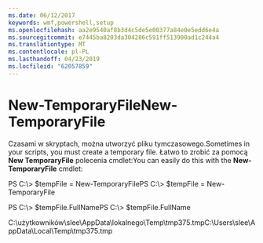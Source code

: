 ```yaml
---
ms.date: 06/12/2017
keywords: wmf,powershell,setup
ms.openlocfilehash: aa2e9540af8b3d4c5de5e00377a84e0e5edd6e4a
ms.sourcegitcommit: e7445ba8203da304286c591ff513900ad1c244a4
ms.translationtype: MT
ms.contentlocale: pl-PL
ms.lasthandoff: 04/23/2019
ms.locfileid: "62057859"
---
```

# <a name="new-temporaryfile"></a><span data-ttu-id="104a4-102">New-TemporaryFile</span><span class="sxs-lookup"><span data-stu-id="104a4-102">New-TemporaryFile</span></span>
<span data-ttu-id="104a4-103">Czasami w skryptach, można utworzyć pliku tymczasowego.</span><span class="sxs-lookup"><span data-stu-id="104a4-103">Sometimes in your scripts, you must create a temporary file.</span></span> <span data-ttu-id="104a4-104">Łatwo to zrobić za pomocą **New TemporaryFile** polecenia cmdlet:</span><span class="sxs-lookup"><span data-stu-id="104a4-104">You can easily do this with the **New-TemporaryFile** cmdlet:</span></span>

<span data-ttu-id="104a4-105">PS C:\\&gt; $tempFile = New-TemporaryFile</span><span class="sxs-lookup"><span data-stu-id="104a4-105">PS C:\\&gt; $tempFile = New-TemporaryFile</span></span>

<span data-ttu-id="104a4-106">PS C:\\&gt; $tempFile.FullName</span><span class="sxs-lookup"><span data-stu-id="104a4-106">PS C:\\&gt; $tempFile.FullName</span></span>

<span data-ttu-id="104a4-107">C:\\użytkowników\\slee\\AppData\\lokalnego\\Temp\\tmp375.tmp</span><span class="sxs-lookup"><span data-stu-id="104a4-107">C:\\Users\\slee\\AppData\\Local\\Temp\\tmp375.tmp</span></span>
